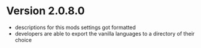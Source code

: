 # Version 2.0.8.0
- descriptions for this mods settings got formatted
- developers are able to export the vanilla languages to a directory of their choice
